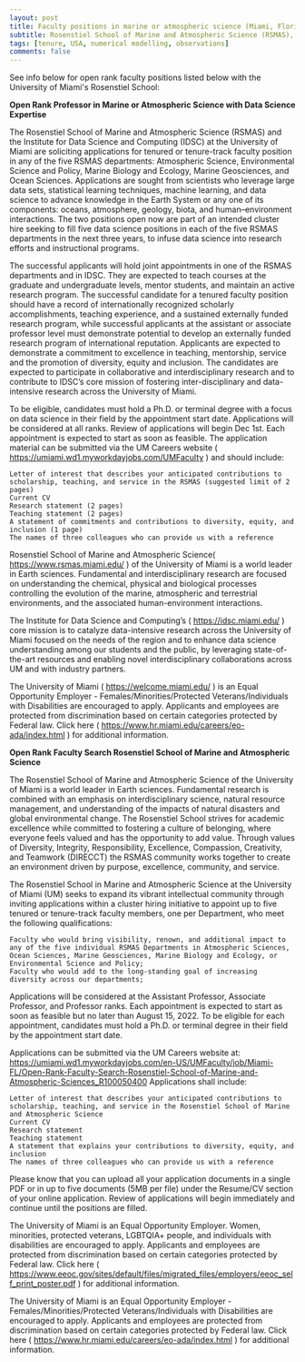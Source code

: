 ```yaml
---
layout: post
title: Faculty positions in marine or atmospheric science (Miami, Florida)
subtitle: Rosenstiel School of Marine and Atmospheric Science (RSMAS), University of Miami
tags: [tenure, USA, numerical modelling, observations]
comments: false
---
```


See info below for open rank faculty positions listed below with the University of Miami's Rosenstiel School:

**Open Rank Professor in Marine or Atmospheric Science with Data Science Expertise**

The Rosenstiel School of Marine and Atmospheric Science (RSMAS) and the Institute for Data Science and Computing (IDSC) at the University of Miami are soliciting applications for tenured or tenure-track faculty position in any of the five RSMAS departments: Atmospheric Science, Environmental Science and Policy, Marine Biology and Ecology, Marine Geosciences, and Ocean Sciences. Applications are sought from scientists who leverage large data sets, statistical learning techniques, machine learning, and data science to advance knowledge in the Earth System or any one of its components: oceans, atmosphere, geology, biota, and human–environment interactions. The two positions open now are part of an intended cluster hire seeking to fill five data science positions in each of the five RSMAS departments in the next three years, to infuse data science into research efforts and instructional programs.

The successful applicants will hold joint appointments in one of the RSMAS departments and in IDSC. They are expected to teach courses at the graduate and undergraduate levels, mentor students, and maintain an active research program. The successful candidate for a tenured faculty position should have a record of internationally recognized scholarly accomplishments, teaching experience, and a sustained externally funded research program, while successful applicants at the assistant or associate professor level must demonstrate potential to develop an externally funded research program of international reputation. Applicants are expected to demonstrate a commitment to excellence in teaching, mentorship, service and the promotion of diversity, equity and inclusion. The candidates are expected to participate in collaborative and interdisciplinary research and to contribute to IDSC’s core mission of fostering inter-disciplinary and data-intensive research across the University of Miami.

To be eligible, candidates must hold a Ph.D. or terminal degree with a focus on data science in their field by the appointment start date. Applications will be considered at all ranks. Review of applications will begin Dec 1st. Each appointment is expected to start as soon as feasible. The application material can be submitted via the UM Careers website ( https://umiami.wd1.myworkdayjobs.com/UMFaculty ) and should include:

    Letter of interest that describes your anticipated contributions to scholarship, teaching, and service in the RSMAS (suggested limit of 2 pages)
    Current CV
    Research statement (2 pages)
    Teaching statement (2 pages)
    A statement of commitments and contributions to diversity, equity, and inclusion (1 page)
    The names of three colleagues who can provide us with a reference

Rosenstiel School of Marine and Atmospheric Science( https://www.rsmas.miami.edu/ ) of the University of Miami is a world leader in Earth sciences. Fundamental and interdisciplinary research are focused on understanding the chemical, physical and biological processes controlling the evolution of the marine, atmospheric and terrestrial environments, and the associated human-environment interactions.

The Institute for Data Science and Computing’s ( https://idsc.miami.edu/ ) core mission is to catalyze data-intensive research across the University of Miami focused on the needs of the region and to enhance data science understanding among our students and the public, by leveraging state-of-the-art resources and enabling novel interdisciplinary collaborations across UM and with industry partners.

The University of Miami ( https://welcome.miami.edu/ ) is an Equal Opportunity Employer - Females/Minorities/Protected Veterans/Individuals with Disabilities are encouraged to apply. Applicants and employees are protected from discrimination based on certain categories protected by Federal law. Click here ( https://www.hr.miami.edu/careers/eo-ada/index.html ) for additional information.


**Open Rank Faculty Search Rosenstiel School of Marine and Atmospheric Science**

The Rosenstiel School of Marine and Atmospheric Science of the University of Miami is a world leader in Earth sciences. Fundamental research is combined with an emphasis on interdisciplinary science, natural resource management, and understanding of the impacts of natural disasters and global environmental change. The Rosenstiel School strives for academic excellence while committed to fostering a culture of belonging, where everyone feels valued and has the opportunity to add value. Through values of Diversity, Integrity, Responsibility, Excellence, Compassion, Creativity, and Teamwork (DIRECCT) the RSMAS community works together to create an environment driven by purpose, excellence, community, and service.

The Rosenstiel School in Marine and Atmospheric Science at the University of Miami (UM) seeks to expand its vibrant intellectual community through inviting applications within a cluster hiring initiative to appoint up to five tenured or tenure-track faculty members, one per Department, who meet the following qualifications:

    Faculty who would bring visibility, renown, and additional impact to any of the five individual RSMAS Departments in Atmospheric Sciences, Ocean Sciences, Marine Geosciences, Marine Biology and Ecology, or Environmental Science and Policy;
    Faculty who would add to the long-standing goal of increasing diversity across our departments;

Applications will be considered at the Assistant Professor, Associate Professor, and Professor ranks. Each appointment is expected to start as soon as feasible but no later than August 15, 2022. To be eligible for each appointment, candidates must hold a Ph.D. or terminal degree in their field by the appointment start date.

Applications can be submitted via the UM Careers website at: https://umiami.wd1.myworkdayjobs.com/en-US/UMFaculty/job/Miami-FL/Open-Rank-Faculty-Search-Rosenstiel-School-of-Marine-and-Atmospheric-Sciences_R100050400 
Applications shall include:

    Letter of interest that describes your anticipated contributions to scholarship, teaching, and service in the Rosenstiel School of Marine and Atmospheric Science
    Current CV
    Research statement
    Teaching statement
    A statement that explains your contributions to diversity, equity, and inclusion
    The names of three colleagues who can provide us with a reference

Please know that you can upload all your application documents in a single PDF or in up to five documents (5MB per file) under the Resume/CV section of your online application. Review of applications will begin immediately and continue until the positions are filled.

The University of Miami is an Equal Opportunity Employer. Women, minorities, protected veterans, LGBTQIA+ people, and individuals with disabilities are encouraged to apply. Applicants and employees are protected from discrimination based on certain categories protected by Federal law. Click here ( https://www.eeoc.gov/sites/default/files/migrated_files/employers/eeoc_self_print_poster.pdf ) for additional information.

The University of Miami is an Equal Opportunity Employer - Females/Minorities/Protected Veterans/Individuals with Disabilities are encouraged to apply. Applicants and employees are protected from discrimination based on certain categories protected by Federal law. Click here ( https://www.hr.miami.edu/careers/eo-ada/index.html ) for additional information.
